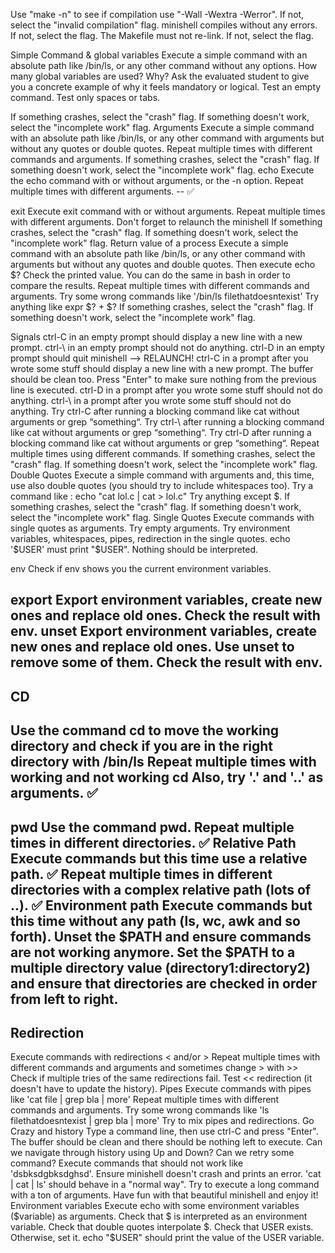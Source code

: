 Use "make -n" to see if compilation use "-Wall -Wextra -Werror". If not, select the "invalid compilation" flag.
minishell compiles without any errors. If not, select the flag.
The Makefile must not re-link. If not, select the flag.

Simple Command & global variables
Execute a simple command with an absolute path like /bin/ls, or any other command without any options.
How many global variables are used? Why? Ask the evaluated student to give you a concrete example of
why it feels mandatory or logical.
Test an empty command.
Test only spaces or tabs.

If something crashes, select the "crash" flag.
If something doesn't work, select the "incomplete work" flag.
Arguments
Execute a simple command with an absolute path like /bin/ls, or any other command with arguments but
without any quotes or double quotes.
Repeat multiple times with different commands and arguments.
If something crashes, select the "crash" flag.
If something doesn't work, select the "incomplete work" flag.
echo
Execute the echo command with or without arguments, or the -n option.
Repeat multiple times with different arguments. -- ✅

exit
Execute exit command with or without arguments.
Repeat multiple times with different arguments.
Don't forget to relaunch the minishell
If something crashes, select the "crash" flag.
If something doesn't work, select the "incomplete work" flag.
Return value of a process
Execute a simple command with an absolute path like /bin/ls, or any other command with arguments but
without any quotes and double quotes. Then execute echo $?
Check the printed value. You can do the same in bash in order to compare the results.
Repeat multiple times with different commands and arguments. Try some wrong commands like '/bin/ls
filethatdoesntexist'
Try anything like expr $? + $?
If something crashes, select the "crash" flag.
If something doesn't work, select the "incomplete work" flag.

Signals
ctrl-C in an empty prompt should display a new line with a new prompt.
ctrl-\ in an empty prompt should not do anything.
ctrl-D in an empty prompt should quit minishell --> RELAUNCH!
ctrl-C in a prompt after you wrote some stuff should display a new line with a new prompt.
The buffer should be clean too. Press "Enter" to make sure nothing from the previous line is executed.
ctrl-D in a prompt after you wrote some stuff should not do anything.
ctrl-\ in a prompt after you wrote some stuff should not do anything.
Try ctrl-C after running a blocking command like cat without arguments or grep “something“.
Try ctrl-\ after running a blocking command like cat without arguments or grep “something“.
Try ctrl-D after running a blocking command like cat without arguments or grep “something“.
Repeat multiple times using different commands.
If something crashes, select the "crash" flag.
If something doesn't work, select the "incomplete work" flag.
Double Quotes
Execute a simple command with arguments and, this time, use also double quotes (you should try to include
whitespaces too).
Try a command like : echo "cat lol.c | cat > lol.c"
Try anything except $.
If something crashes, select the "crash" flag.
If something doesn't work, select the "incomplete work" flag.
Single Quotes
Execute commands with single quotes as arguments.
Try empty arguments.
Try environment variables, whitespaces, pipes, redirection in the single quotes.
echo '$USER' must print "$USER".
Nothing should be interpreted.

env
Check if env shows you the current environment variables.

export
Export environment variables, create new ones and replace old ones.
Check the result with env.
unset
Export environment variables, create new ones and replace old ones.
Use unset to remove some of them.
Check the result with env.
------------------------------------
CD
-------------------------------------
Use the command cd to move the working directory and check if you are in the right directory with /bin/ls
Repeat multiple times with working and not working cd
Also, try '.' and '..' as arguments. ✅
------------------------------------------
pwd
Use the command pwd.
Repeat multiple times in different directories. ✅
Relative Path
Execute commands but this time use a relative path. ✅
Repeat multiple times in different directories with a complex relative path (lots of ..). ✅
Environment path
Execute commands but this time without any path (ls, wc, awk and so forth).
Unset the $PATH and ensure commands are not working anymore.
Set the $PATH to a multiple directory value (directory1:directory2) and ensure that directories are checked in
order from left to right.
---------------------------------------------------
Redirection
---------------------------------------------------
Execute commands with redirections < and/or >
Repeat multiple times with different commands and arguments and sometimes change > with >>
Check if multiple tries of the same redirections fail.
Test << redirection (it doesn't have to update the history).
Pipes
Execute commands with pipes like 'cat file | grep bla | more'
Repeat multiple times with different commands and arguments.
Try some wrong commands like 'ls filethatdoesntexist | grep bla | more'
Try to mix pipes and redirections.
Go Crazy and history
Type a command line, then use ctrl-C and press "Enter". The buffer should be clean and there should be
nothing left to execute.
Can we navigate through history using Up and Down? Can we retry some command?
Execute commands that should not work like 'dsbksdgbksdghsd'. Ensure minishell doesn't crash and prints an
error.
'cat | cat | ls' should behave in a "normal way".
Try to execute a long command with a ton of arguments.
Have fun with that beautiful minishell and enjoy it!
Environment variables
Execute echo with some environment variables ($variable) as arguments.
Check that $ is interpreted as an environment variable.
Check that double quotes interpolate $.
Check that USER exists. Otherwise, set it.
echo "$USER" should print the value of the USER variable.